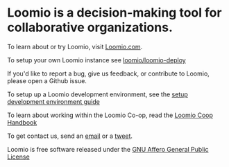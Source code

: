 # Loomio is a decision-making tool for collaborative organizations.

To learn about or try Loomio, visit [Loomio.com](https://www.loomio.com).

To setup your own Loomio instance see [loomio/loomio-deploy](https://github.com/loomio/loomio-deploy)

If you'd like to report a bug, give us feedback, or contribute to Loomio, please open a Github issue.

To setup up a Loomio development environment, see the [setup development environment guide](DEVSETUP.md)

To learn about working within the Loomio Co-op, read the [Loomio Coop Handbook](https://github.com/loomio/loomio-coop-handbook)

To get contact us, send an [email](mailto:contact@loomio.com) or a [tweet](https://twitter.com/Loomio).

Loomio is free software released under the [GNU Affero General Public License](LICENSE.txt)

